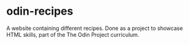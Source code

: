# odin-recipes
A website containing different recipes. Done as a project to showcase HTML skills, part of the The Odin Project curriculum.
